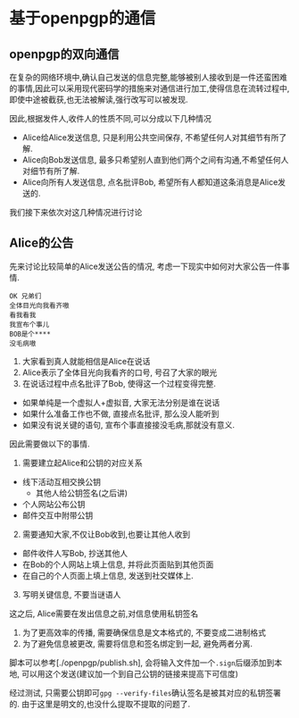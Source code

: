 # 基于openpgp的通信

## openpgp的双向通信

在复杂的网络环境中,确认自己发送的信息完整,能够被别人接收到是一件还蛮困难的事情,因此可以采用现代密码学的措施来对通信进行加工,使得信息在流转过程中,即使中途被截获,也无法被解读,强行改写可以被发现.

因此,根据发件人,收件人的性质不同,可以分成以下几种情况

+ Alice给Alice发送信息, 只是利用公共空间保存, 不希望任何人对其细节有所了解.
+ Alice向Bob发送信息, 最多只希望别人直到他们两个之间有沟通,不希望任何人对细节有所了解.
+ Alice向所有人发送信息, 点名批评Bob, 希望所有人都知道这条消息是Alice发送的.

我们接下来依次对这几种情况进行讨论

## Alice的公告

先来讨论比较简单的Alice发送公告的情况, 考虑一下现实中如何对大家公告一件事情.

``` log
OK 兄弟们
全体目光向我看齐嗷
看我看我
我宣布个事儿
BOB是个****
没毛病嗷
```

1. 大家看到真人就能相信是Alice在说话
2. Alice表示了全体目光向我看齐的口号, 号召了大家的眼光
3. 在说话过程中点名批评了Bob, 使得这一个过程变得完整.

+ 如果单纯是一个虚拟人+虚拟音, 大家无法分别是谁在说话
+ 如果什么准备工作也不做, 直接点名批评, 那么没人能听到
+ 如果没有说关键的语句, 宣布个事直接接没毛病,那就没有意义.

因此需要做以下的事情.

1. 需要建立起Alice和公钥的对应关系
+ 线下活动互相交换公钥
  + 其他人给公钥签名(之后讲)
+ 个人网站公布公钥
+ 邮件交互中附带公钥
2. 需要通知大家,不仅让Bob收到,也要让其他人收到
+ 邮件收件人写Bob, 抄送其他人
+ 在Bob的个人网站上填上信息, 并将此页面贴到其他页面
+ 在自己的个人页面上填上信息, 发送到社交媒体上.
3. 写明关键信息, 不要当谜语人

这之后, Alice需要在发出信息之前,对信息使用私钥签名
1. 为了更高效率的传播, 需要确保信息是文本格式的, 不要变成二进制格式
2. 为了避免信息被更改, 需要将信息和签名绑定到一起, 避免两者分离.

脚本可以参考[./openpgp/publish.sh], 会将输入文件加一个`.sign`后缀添加到本地, 可以用这个发送(建议加一个到自己公钥的链接来提高下可信度)

经过测试, 只需要公钥即可`gpg --verify-files`确认签名是被其对应的私钥签署的. 由于这里是明文的,也没什么提取不提取的问题了.
